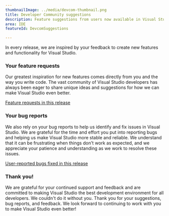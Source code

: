 ```yaml
---
thumbnailImage: ../media/devcom-thumbnail.png
title: Developer Community suggestions
description: Feature suggestions from users now available in Visual Studio!
area: IDE
featureId: DevcomSuggestions

---
```



In every release, we are inspired by your feedback to create new features and functionality for Visual Studio.

### Your feature requests
Our greatest inspiration for new features comes directly from you and the way you write code. The vast community of Visual Studio developers has always been eager to share unique ideas and suggestions for how we can make Visual Studio even better.

[Feature requests in this release](https://developercommunity.visualstudio.com/VisualStudio?q=%5BFixed+in%3A+Visual+Studio+2022+version+17.12%5D&ftype=idea&fTime=allTime)

### Your bug reports
We also rely on your bug reports to help us identify and fix issues in Visual Studio. We are grateful for the time and effort you put into reporting bugs and helping us make Visual Studio more stable and reliable. We understand that it can be frustrating when things don't work as expected, and we appreciate your patience and understanding as we work to resolve these issues.

[User-reported bugs fixed in this release](https://developercommunity.visualstudio.com/VisualStudio?q=%5BFixed+in%3A+Visual+Studio+2022+version+17.12%5D&ftype=problem&fTime=allTime)

### Thank you!
We are grateful for your continued support and feedback and are committed to making Visual Studio the best development environment for all developers. We couldn't do it without you. Thank you for your suggestions, bug reports, and feedback. We look forward to continuing to work with you to make Visual Studio even better!
